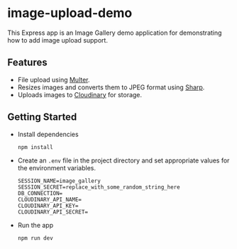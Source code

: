 # image-upload-demo

This Express app is an Image Gallery demo application for demonstrating how to add image upload support.

## Features
- File upload using [Multer](https://github.com/expressjs/multer).
- Resizes images and converts them to JPEG format using [Sharp](https://github.com/lovell/sharp).
- Uploads images to [Cloudinary](https://cloudinary.com) for storage.

## Getting Started
- Install dependencies
  ```
  npm install
  ```
- Create an `.env` file in the project directory and set appropriate values for the environment variables.
  ```
  SESSION_NAME=image_gallery
  SESSION_SECRET=replace_with_some_random_string_here
  DB_CONNECTION=
  CLOUDINARY_API_NAME=
  CLOUDINARY_API_KEY=
  CLOUDINARY_API_SECRET=
  ```
- Run the app
  ```
  npm run dev
  ```